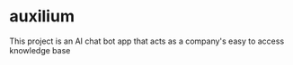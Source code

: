 # auxilium
This project is an AI chat bot app that acts as a company's easy to access knowledge base
